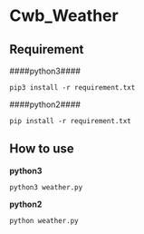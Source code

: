 # Cwb_Weather

## Requirement

####python3####

`pip3 install -r requirement.txt`

####python2####

`pip install -r requirement.txt`

## How to use

**python3**

`python3 weather.py`

**python2**

`python weather.py`
